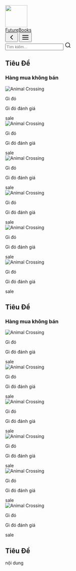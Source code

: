 <!DOCTYPE html>
<html lang="en">
<head>
    <meta charset="UTF-8">
    <meta name="viewport" content="width=device-width, initial-scale=1.0">
    <title>Future Books</title>
    <link rel="shortcut icon" href="../IMG/7.png">
    <link rel="stylesheet" href="../CSS/Style.css">
    <link rel="stylesheet" href="../CSS/Style2.css">
    <link href="https://fonts.googleapis.com/css?family=DM+Sans:400,500,700&display=swap" rel="stylesheet">
    <link rel="stylesheet" href="../CSS/shoppingcart.css">
</head>
    <body>
      <!-- Phần này là giao diện của ứng dụng Future Books -->
        <div class="app-container">
        <!-- Giao diện bên trái -->
            <div class="left-area">
                <!-- Giao diện bên trái -->
                <a href="../HTML/Index.html">
                    <img src="../IMG/7.png"  width="70" height="70" href="index.html">
                    <div class="app-name">FutureBooks</div>
                </a>
            </div>
        <div class="main-area">
            <button class="btn-show-right-area">
                <svg xmlns="http://www.w3.org/2000/svg" width="24" height="24" viewBox="0 0 24 24" fill="none" stroke="currentColor" stroke-width="2" stroke-linecap="round" stroke-linejoin="round" class="feather feather-chevron-left"><polyline points="15 18 9 12 15 6"/></svg>
            </button>
            <button class="btn-show-left-area"> 
                <svg xmlns="http://www.w3.org/2000/svg" width="24" height="24" viewBox="0 0 24 24" fill="none" stroke="currentColor" stroke-width="2" stroke-linecap="round" stroke-linejoin="round"><line x1="3" y1="12" x2="21" y2="12"/><line x1="3" y1="6" x2="21" y2="6"/><line x1="3" y1="18" x2="21" y2="18"/></svg>
            </button>
            <div class="main-area-header">
                <!-- nút tìm kiếm -->
                <div class="search-wrapper" id="searchLine">
                <input class="search-input" type="text" placeholder="Tìm kiếm...">
                    <svg xmlns="http://www.w3.org/2000/svg" width="20" height="20" fill="none" stroke="currentColor" stroke-linecap="round" stroke-linejoin="round" stroke-width="2" class="feather feather-search" viewBox="0 0 24 24">
                        <defs/>
                            <circle cx="11" cy="11" r="8"/>
                        <path d="M21 21l-4.35-4.35"/>
                    </svg>
                </div>
            </div>
            <section class="content-section">
                <h1 class="section-header">Tiêu Đề</h1>
                <div class="games">
                    <h3>Hàng mua <span class="title-highlight">không bán</span></h3>
                    <div class="games-carousel">
                      <div class="game">
                        <div class="game-cover">
                          <img src="../IMG/8.png" alt="Animal Crossing" />
                        </div>
                        <div class="game-info">
                          <p class="game-title">Gì đó</p>
                          <p class="game-viewership">Gì đó đánh giá</p>
                        </div>
                        <div class="game-categories">
                          <span>sale</span>
                        </div>
                      </div>
                      <div class="game">
                        <div class="game-cover">
                          <img src="../IMG/8.png" alt="Animal Crossing" />
                        </div>
                        <div class="game-info">
                          <p class="game-title">Gì đó</p>
                          <p class="game-viewership">Gì đó đánh giá</p>
                        </div>
                        <div class="game-categories">
                          <span>sale</span>
                        </div>
                      </div>
                      <div class="game">
                        <div class="game-cover">
                          <img src="../IMG/8.png" alt="Animal Crossing" />
                        </div>
                        <div class="game-info">
                          <p class="game-title">Gì đó</p>
                          <p class="game-viewership">Gì đó đánh giá</p>
                        </div>
                        <div class="game-categories">
                          <span>sale</span>
                        </div>
                      </div>
                      <div class="game">
                        <div class="game-cover">
                          <img src="../IMG/8.png" alt="Animal Crossing" />
                        </div>
                        <div class="game-info">
                          <p class="game-title">Gì đó</p>
                          <p class="game-viewership">Gì đó đánh giá</p>
                        </div>
                        <div class="game-categories">
                          <span>sale</span>
                        </div>
                      </div>
                      <div class="game">
                        <div class="game-cover">
                          <img src="../IMG/8.png" alt="Animal Crossing" />
                        </div>
                        <div class="game-info">
                          <p class="game-title">Gì đó</p>
                          <p class="game-viewership">Gì đó đánh giá</p>
                        </div>
                        <div class="game-categories">
                          <span>sale</span>
                        </div>
                      </div>
                      <div class="game">
                        <div class="game-cover">
                          <img src="../IMG/8.png" alt="Animal Crossing" />
                        </div>
                        <div class="game-info">
                          <p class="game-title">Gì đó</p>
                          <p class="game-viewership">Gì đó đánh giá</p>
                        </div>
                        <div class="game-categories">
                          <span>sale</span>
                        </div>
                      </div>
                    </div>
                  </div>
            </section>
            <section class="content-section">
                <div class="section-header-wrapper">
                    <h1 class="section-header">Tiêu Đề</h1>
                    <div class="games">
                        <h3>Hàng mua <span class="title-highlight">không bán</span></h3>
                        <div class="games-carousel">
                          <div class="game">
                            <div class="game-cover">
                              <img src="../IMG/8.png" alt="Animal Crossing" />
                            </div>
                            <div class="game-info">
                              <p class="game-title">Gì đó</p>
                              <p class="game-viewership">Gì đó đánh giá</p>
                            </div>
                            <div class="game-categories">
                              <span>sale</span>
                            </div>
                          </div>
                          <div class="game">
                            <div class="game-cover">
                              <img src="../IMG/8.png" alt="Animal Crossing" />
                            </div>
                            <div class="game-info">
                              <p class="game-title">Gì đó</p>
                              <p class="game-viewership">Gì đó đánh giá</p>
                            </div>
                            <div class="game-categories">
                              <span>sale</span>
                            </div>
                          </div>
                          <div class="game">
                            <div class="game-cover">
                              <img src="../IMG/8.png" alt="Animal Crossing" />
                            </div>
                            <div class="game-info">
                              <p class="game-title">Gì đó</p>
                              <p class="game-viewership">Gì đó đánh giá</p>
                            </div>
                            <div class="game-categories">
                              <span>sale</span>
                            </div>
                          </div>
                          <div class="game">
                            <div class="game-cover">
                              <img src="../IMG/8.png" alt="Animal Crossing" />
                            </div>
                            <div class="game-info">
                              <p class="game-title">Gì đó</p>
                              <p class="game-viewership">Gì đó đánh giá</p>
                            </div>
                            <div class="game-categories">
                              <span>sale</span>
                            </div>
                          </div>
                          <div class="game">
                            <div class="game-cover">
                              <img src="../IMG/8.png" alt="Animal Crossing" />
                            </div>
                            <div class="game-info">
                              <p class="game-title">Gì đó</p>
                              <p class="game-viewership">Gì đó đánh giá</p>
                            </div>
                            <div class="game-categories">
                              <span>sale</span>
                            </div>
                          </div>
                          <div class="game">
                            <div class="game-cover">
                              <img src="../IMG/8.png" alt="Animal Crossing" />
                            </div>
                            <div class="game-info">
                              <p class="game-title">Gì đó</p>
                              <p class="game-viewership">Gì đó đánh giá</p>
                            </div>
                            <div class="game-categories">
                              <span>sale</span>
                            </div>
                          </div>
                        </div>
                      </div>
                </div>
            </section>
            <section class="content-section">
                <div class="section-header-wrapper">
                    <h1 class="section-header">Tiêu Đề</h1>
                    <a class="section-header-link">
                    nội dung
                    </a>
                </div>
            </section>
        </div>
        <script src="button.js"></script>     
    </body> 
</html>
